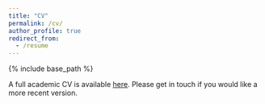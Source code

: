 ```yaml
---
title: "CV"
permalink: /cv/
author_profile: true
redirect_from:
  - /resume
---
```


{% include base_path %}

A full academic CV is available [here](../files/CV.pdf). Please get in touch if you would like a more recent version.